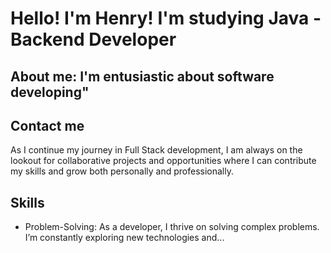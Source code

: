 # Hello! I'm Henry! I'm studying Java - Backend Developer 
## About me: I'm entusiastic about software developing"
## Contact me
As I continue my journey in Full Stack development, I am always on the lookout for collaborative projects and opportunities where I can contribute my skills and grow both personally and professionally.
## Skills
- Problem-Solving: As a developer, I thrive on solving complex problems. I’m constantly exploring new technologies and...